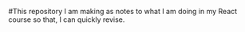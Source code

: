 #This repository I am making as notes to what I am doing in my React course so that, I can quickly revise.

